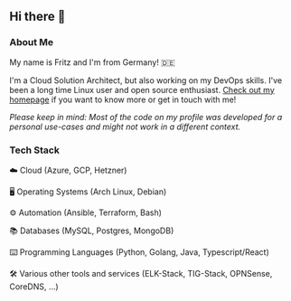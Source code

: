 ## Hi there 🙌
### About Me
My name is Fritz and I'm from Germany! 🇩🇪

I'm a Cloud Solution Architect, but also working on my DevOps skills. I've been a long time Linux user and open source enthusiast. [Check out my homepage](https://example.org) if you want to know more or get in touch with me!

*Please keep in mind: Most of the code on my profile was developed for a personal use-cases and might not work in a different context.*

### Tech Stack
☁️ Cloud (Azure, GCP, Hetzner)

🖥️ Operating Systems (Arch Linux, Debian)

⚙️ Automation (Ansible, Terraform, Bash)

📚 Databases (MySQL, Postgres, MongoDB)

⌨️ Programming Languages (Python, Golang, Java, Typescript/React)

🛠️ Various other tools and services (ELK-Stack, TIG-Stack, OPNSense, CoreDNS, ...)
